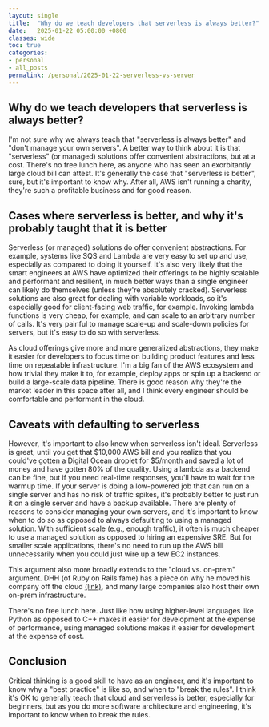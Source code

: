 ```yaml
---
layout: single
title:  "Why do we teach developers that serverless is always better?"
date:   2025-01-22 05:00:00 +0800
classes: wide
toc: true
categories:
- personal
- all_posts
permalink: /personal/2025-01-22-serverless-vs-server
---
```


## Why do we teach developers that serverless is always better?

I'm not sure why we always teach that "serverless is always better" and "don't manage your own servers". A better way to think about it is that "serverless" (or managed) solutions offer convenient abstractions, but at a cost. There's no free lunch here, as anyone who has seen an exorbitantly large cloud bill can attest. It's generally the case that "serverless is better", sure, but it's important to know why. After all, AWS isn't running a charity, they're such a profitable business and for good reason.

## Cases where serverless is better, and why it's probably taught that it is better

Serverless (or managed) solutions do offer convenient abstractions. For example, systems like SQS and Lambda are very easy to set up and use, especially as compared to doing it yourself. It's also very likely that the smart engineers at AWS have optimized their offerings to be highly scalable and performant and resilient, in much better ways than a single engineer can likely do themselves (unless they're absolutely cracked). Serverless solutions are also great for dealing with variable workloads, so it's especially good for client-facing web traffic, for example. Invoking lambda functions is very cheap, for example, and can scale to an arbitrary number of calls. It's very painful to manage scale-up and scale-down policies for servers, but it's easy to do so with serverless.

As cloud offerings give more and more generalized abstractions, they make it easier for developers to focus time on building product features and less time on repeatable infrastructure. I'm a big fan of the AWS ecosystem and how trivial they make it to, for example, deploy apps or spin up a backend or build a large-scale data pipeline. There is good reason why they're the market leader in this space after all, and I think every engineer should be comfortable and performant in the cloud.

## Caveats with defaulting to serverless

However, it's important to also know when serverless isn't ideal. Serverless is great, until you get that $10,000 AWS bill and you realize that you could've gotten a Digital Ocean droplet for $5/month and saved a lot of money and have gotten 80% of the quality. Using a lambda as a backend can be fine, but if you need real-time responses, you'll have to wait for the warmup time. If your server is doing a low-powered job that can run on a single server and has no risk of traffic spikes, it's probably better to just run it on a single server and have a backup available. There are plenty of reasons to consider managing your own servers, and it's important to know when to do so as opposed to always defaulting to using a managed solution. With sufficient scale (e.g., enough traffic), it often is much cheaper to use a managed solution as opposed to hiring an expensive SRE. But for smaller scale applications, there's no need to run up the AWS bill unnecessarily when you could just wire up a few EC2 instances.

This argument also more broadly extends to the "cloud vs. on-prem" argument. DHH (of Ruby on Rails fame) has a piece on why he moved his company off the cloud [(link)](https://world.hey.com/dhh/we-have-left-the-cloud-251760fb), and many large companies also host their own on-prem infrastructure.

There's no free lunch here. Just like how using higher-level languages like Python as opposed to C++ makes it easier for development at the expense of performance, using managed solutions makes it easier for development at the expense of cost.

## Conclusion

Critical thinking is a good skill to have as an engineer, and it's important to know why a "best practice" is like so, and when to "break the rules". I think it's OK to generally teach that cloud and serverless is better, especially for beginners, but as you do more software architecture and engineering, it's important to know when to break the rules.
